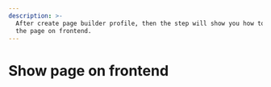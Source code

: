 ```yaml
---
description: >-
  After create page builder profile, then the step will show you how to display
  the page on frontend.
---
```


# Show page on frontend

